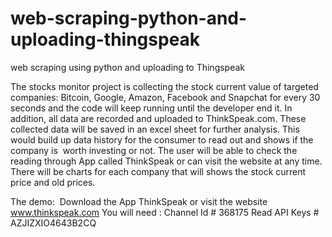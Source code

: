 # web-scraping-python-and-uploading-thingspeak
web scraping using python and uploading to Thingspeak

The stocks monitor project is collecting the stock current value of targeted companies: Bitcoin, Google, Amazon, Facebook and Snapchat for every 30 seconds and the code will keep running until the developer end it. In addition, all data are recorded and uploaded to ThinkSpeak.com. These collected data will be saved in an excel sheet for further analysis. This would build up data history for the consumer to read out and shows if the company is  worth investing or not. The user will be able to check the reading through App called ThinkSpeak or can visit the website at any time. There will be charts for each company that will shows the stock current price and old prices.



The demo:  Download the App ThinkSpeak or visit the website www.thinkspeak.com 
You will need : 
Channel Id # 368175 
Read API Keys # AZJIZXIO4643B2CQ 
